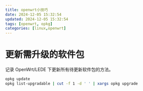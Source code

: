 ```yaml
---
title: openwrt小技巧
date: 2024-12-05 15:32:54
updated: 2024-12-05 15:32:54
tags: [openwrt, opkg]
categories: [linux,openwrt]
---
```

# 更新需升级的软件包
记录 OpenWrt/LEDE 下更新所有待更新软件包的方法。
```sh
opkg update
opkg list-upgradable | cut -f 1 -d ' ' | xargs opkg upgrade
```